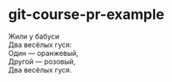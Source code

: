 # git-course-pr-example

Жили у бабуси  
Два весёлых гуся:  
Один — оранжевый,  
Другой — розовый,  
Два весёлых гуся.  
